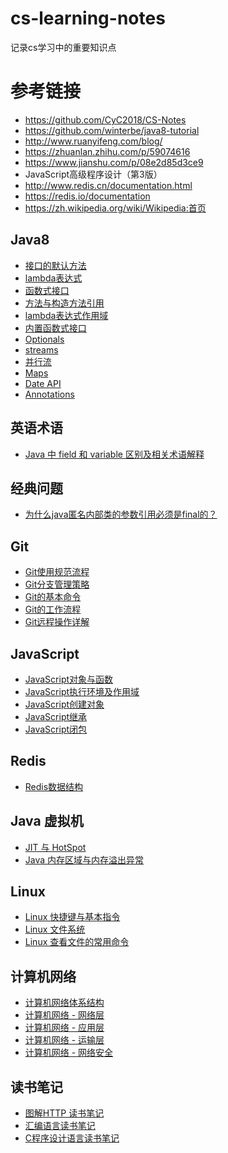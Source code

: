 # cs-learning-notes
记录cs学习中的重要知识点

# 参考链接
- https://github.com/CyC2018/CS-Notes
- https://github.com/winterbe/java8-tutorial
- http://www.ruanyifeng.com/blog/
- https://zhuanlan.zhihu.com/p/59074616
- https://www.jianshu.com/p/08e2d85d3ce9
- JavaScript高级程序设计（第3版）
- http://www.redis.cn/documentation.html
- https://redis.io/documentation
- https://zh.wikipedia.org/wiki/Wikipedia:首页

## Java8
- [接口的默认方法](https://github.com/BufferedStream/cs-learning-notes/blob/master/notes/%E6%8E%A5%E5%8F%A3%E7%9A%84%E9%BB%98%E8%AE%A4%E6%96%B9%E6%B3%95.md)
- [lambda表达式](https://github.com/BufferedStream/cs-learning-notes/blob/master/notes/lambda.md)
- [函数式接口](https://github.com/BufferedStream/cs-learning-notes/blob/master/notes/%E5%87%BD%E6%95%B0%E5%BC%8F%E6%8E%A5%E5%8F%A3.md
)
- [方法与构造方法引用](https://github.com/BufferedStream/cs-learning-notes/blob/master/notes/%E6%96%B9%E6%B3%95%E4%B8%8E%E6%9E%84%E9%80%A0%E6%96%B9%E6%B3%95%E5%BC%95%E7%94%A8.md)
- [lambda表达式作用域](https://github.com/BufferedStream/cs-learning-notes/blob/master/notes/lambda%E8%A1%A8%E8%BE%BE%E5%BC%8F%E4%BD%9C%E7%94%A8%E5%9F%9F.md)
- [内置函数式接口](https://github.com/BufferedStream/cs-learning-notes/blob/master/notes/%E5%86%85%E7%BD%AE%E5%87%BD%E6%95%B0%E5%BC%8F%E6%8E%A5%E5%8F%A3.md
)
- [Optionals](https://github.com/BufferedStream/cs-learning-notes/blob/master/notes/optionals.md)
- [streams](https://github.com/BufferedStream/cs-learning-notes/blob/master/notes/streams.md)
- [并行流](https://github.com/BufferedStream/cs-learning-notes/blob/master/notes/%E5%B9%B6%E8%A1%8C%E6%B5%81.md
)
- [Maps](https://github.com/BufferedStream/cs-learning-notes/blob/master/notes/maps.md)
- [Date API](https://github.com/BufferedStream/cs-learning-notes/blob/master/notes/Date%20API.md)
- [Annotations ](https://github.com/BufferedStream/cs-learning-notes/blob/master/notes/Annotations.md
)

## 英语术语
- [Java 中 field 和 variable 区别及相关术语解释](https://github.com/BufferedStream/cs-learning-notes/blob/master/notes/Java%20%E4%B8%AD%20field%20%E5%92%8C%20variable%20%E5%8C%BA%E5%88%AB%E5%8F%8A%E7%9B%B8%E5%85%B3%E6%9C%AF%E8%AF%AD%E8%A7%A3%E9%87%8A.md)

## 经典问题
- [为什么java匿名内部类的参数引用必须是final的？](https://github.com/BufferedStream/cs-learning-notes/blob/master/notes/%E4%B8%BA%E4%BB%80%E4%B9%88java%E5%8C%BF%E5%90%8D%E5%86%85%E9%83%A8%E7%B1%BB%E7%9A%84%E5%8F%82%E6%95%B0%E5%BC%95%E7%94%A8%E5%BF%85%E9%A1%BB%E6%98%AFfinal%E7%9A%84%EF%BC%9F.md)

## Git
- [Git使用规范流程](https://github.com/BufferedStream/cs-learning-notes/blob/master/notes/Git%E4%BD%BF%E7%94%A8%E8%A7%84%E8%8C%83%E6%B5%81%E7%A8%8B.md)
- [Git分支管理策略](https://github.com/BufferedStream/cs-learning-notes/blob/master/notes/Git%E5%88%86%E6%94%AF%E7%AE%A1%E7%90%86%E7%AD%96%E7%95%A5.md)
- [Git的基本命令](https://github.com/BufferedStream/cs-learning-notes/blob/master/notes/%E5%B8%B8%E7%94%A8git%E5%91%BD%E4%BB%A4.md)
- [Git的工作流程](https://github.com/BufferedStream/cs-learning-notes/blob/master/notes/git%E7%9A%84%E5%B7%A5%E4%BD%9C%E6%B5%81%E7%A8%8B.md)
- [Git远程操作详解](https://github.com/BufferedStream/cs-learning-notes/blob/master/notes/Git%E8%BF%9C%E7%A8%8B%E6%93%8D%E4%BD%9C%E8%AF%A6%E8%A7%A3.md)

## JavaScript
- [JavaScript对象与函数](https://github.com/BufferedStream/cs-learning-notes/blob/master/notes/JavaScript%E5%AF%B9%E8%B1%A1%E4%B8%8E%E5%87%BD%E6%95%B0.md)
- [JavaScript执行环境及作用域](https://github.com/BufferedStream/cs-learning-notes/blob/master/notes/JavaScript%E6%89%A7%E8%A1%8C%E7%8E%AF%E5%A2%83%E5%8F%8A%E4%BD%9C%E7%94%A8%E5%9F%9F.md)
- [JavaScript创建对象](https://github.com/BufferedStream/cs-learning-notes/blob/master/notes/JavaScript%E5%88%9B%E5%BB%BA%E5%AF%B9%E8%B1%A1.md)
- [JavaScript继承](https://github.com/BufferedStream/cs-learning-notes/blob/master/notes/JavaScript%E5%88%9B%E5%BB%BA%E5%AF%B9%E8%B1%A1.md)
- [JavaScript闭包](https://github.com/BufferedStream/cs-learning-notes/blob/master/notes/JavaScript%E9%97%AD%E5%8C%85.md)

## Redis
- [Redis数据结构](https://github.com/BufferedStream/cs-learning-notes/blob/master/notes/Redis%E6%95%B0%E6%8D%AE%E7%B1%BB%E5%9E%8B.md)


## Java 虚拟机
- [JIT 与 HotSpot](https://github.com/BufferedStream/cs-learning-notes/blob/master/notes/Java%20虚拟机%20-%20JIT%20与%20HotSpot.md)
- [Java 内存区域与内存溢出异常](https://github.com/BufferedStream/cs-learning-notes/blob/master/notes/Java%20%E8%99%9A%E6%8B%9F%E6%9C%BA%20-%20Java%20%E5%86%85%E5%AD%98%E5%8C%BA%E5%9F%9F%E4%B8%8E%E5%86%85%E5%AD%98%E6%BA%A2%E5%87%BA%E5%BC%82%E5%B8%B8.md)

## Linux
- [Linux 快捷键与基本指令](https://github.com/BufferedStream/cs-learning-notes/blob/master/notes/Linux%20%E5%BF%AB%E6%8D%B7%E9%94%AE%E4%B8%8E%E5%9F%BA%E6%9C%AC%E6%8C%87%E4%BB%A4.md)
- [Linux 文件系统](https://github.com/BufferedStream/cs-learning-notes/blob/master/notes/Linux%20%E6%96%87%E4%BB%B6%E7%B3%BB%E7%BB%9F.md)
- [Linux 查看文件的常用命令](https://github.com/BufferedStream/cs-learning-notes/blob/master/notes/Linux%20%E6%9F%A5%E7%9C%8B%E6%96%87%E4%BB%B6%E7%9A%84%E5%B8%B8%E7%94%A8%E5%91%BD%E4%BB%A4.md)

## 计算机网络
- [计算机网络体系结构](https://github.com/BufferedStream/cs-learning-notes/blob/master/notes/%E8%AE%A1%E7%AE%97%E6%9C%BA%E7%BD%91%E7%BB%9C%E4%BD%93%E7%B3%BB%E7%BB%93%E6%9E%84.md)
- [计算机网络 - 网络层](https://github.com/BufferedStream/cs-learning-notes/blob/master/notes/%E8%AE%A1%E7%AE%97%E6%9C%BA%E7%BD%91%E7%BB%9C%20-%20%E7%BD%91%E7%BB%9C%E5%B1%82.md)
- [计算机网络 - 应用层](https://github.com/BufferedStream/cs-learning-notes/blob/master/notes/%E8%AE%A1%E7%AE%97%E6%9C%BA%E7%BD%91%E7%BB%9C%20-%20%E5%BA%94%E7%94%A8%E5%B1%82.md)
- [计算机网络 - 运输层](https://github.com/BufferedStream/cs-learning-notes/blob/master/notes/%E8%AE%A1%E7%AE%97%E6%9C%BA%E7%BD%91%E7%BB%9C%20-%20%E8%BF%90%E8%BE%93%E5%B1%82.md)
- [计算机网络 - 网络安全](https://github.com/BufferedStream/cs-learning-notes/blob/master/notes/%E8%AE%A1%E7%AE%97%E6%9C%BA%E7%BD%91%E7%BB%9C%20-%20%E7%BD%91%E7%BB%9C%E5%AE%89%E5%85%A8.md)

## 读书笔记
- [图解HTTP 读书笔记](https://github.com/BufferedStream/cs-learning-notes/blob/master/notes/%E5%9B%BE%E8%A7%A3HTTP%20%E8%AF%BB%E4%B9%A6%E7%AC%94%E8%AE%B0.md)
- [汇编语言读书笔记](https://github.com/BufferedStream/cs-learning-notes/blob/master/notes/%E6%B1%87%E7%BC%96%E8%AF%AD%E8%A8%80%E8%AF%BB%E4%B9%A6%E7%AC%94%E8%AE%B0.md)
- [C程序设计语言读书笔记](https://github.com/BufferedStream/cs-learning-notes/blob/master/notes/C%E7%A8%8B%E5%BA%8F%E8%AE%BE%E8%AE%A1%E8%AF%AD%E8%A8%80%E8%AF%BB%E4%B9%A6%E7%AC%94%E8%AE%B0.md)

